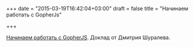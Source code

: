 +++
date = "2015-03-19T16:42:04+03:00"
draft = false
title = "Начинаем работать с GopherJs"

+++

<p><a href="https://www.hakkalabs.co/articles/getting-started-gopherjs">Начинаем работать с GopherJS</a>. Доклад от&nbsp;Дмитрия Шуралева.</p>

